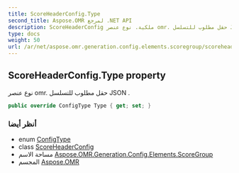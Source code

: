 ```yaml
---
title: ScoreHeaderConfig.Type
second_title: Aspose.OMR لمرجع .NET API
description: ScoreHeaderConfig ملكية. نوع عنصر omr. حقل مطلوب للتسلسل JSON .
type: docs
weight: 50
url: /ar/net/aspose.omr.generation.config.elements.scoregroup/scoreheaderconfig/type/
---
```

## ScoreHeaderConfig.Type property

نوع عنصر omr. حقل مطلوب للتسلسل JSON .

```csharp
public override ConfigType Type { get; set; }
```

### أنظر أيضا

* enum [ConfigType](../../../aspose.omr.generation.config.enums/configtype/)
* class [ScoreHeaderConfig](../)
* مساحة الاسم [Aspose.OMR.Generation.Config.Elements.ScoreGroup](../../scoreheaderconfig/)
* المجسم [Aspose.OMR](../../../)


